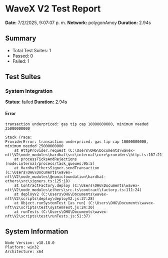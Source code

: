 # WaveX V2 Test Report

**Date:** 7/2/2025, 9:07:07 p. m.
**Network:** polygonAmoy
**Duration:** 2.94s

## Summary

- Total Test Suites: 1
- Passed: 0
- Failed: 1

## Test Suites

### System Integration

**Status:** failed
**Duration:** 2.94s

#### Error
```
transaction underpriced: gas tip cap 10000000000, minimum needed 25000000000

Stack Trace:
ProviderError: transaction underpriced: gas tip cap 10000000000, minimum needed 25000000000
    at HttpProvider.request (C:\Users\OHG\Documents\wavex-nft\V2\node_modules\hardhat\src\internal\core\providers\http.ts:107:21)
    at processTicksAndRejections (node:internal/process/task_queues:95:5)
    at HardhatEthersSigner.sendTransaction (C:\Users\OHG\Documents\wavex-nft\V2\node_modules\@nomicfoundation\hardhat-ethers\src\signers.ts:125:18)
    at ContractFactory.deploy (C:\Users\OHG\Documents\wavex-nft\V2\node_modules\ethers\src.ts\contract\factory.ts:111:24)
    at deployV2 (C:\Users\OHG\Documents\wavex-nft\V2\scripts\deploy\deployV2.js:37:28)
    at Object.runSystemTest [as run] (C:\Users\OHG\Documents\wavex-nft\V2\scripts\test\systemTest.js:24:30)
    at runTests (C:\Users\OHG\Documents\wavex-nft\V2\scripts\test\runTests.js:51:37)
```

## System Information

```
Node Version: v18.18.0
Platform: win32
Architecture: x64
```
